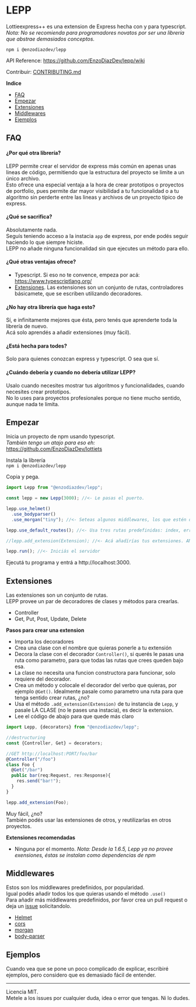 # LEPP
Lottieexpress++ es una extension de Express hecha con y para typescript.<br>
*Nota: No se recomienda para programadores novatos por ser una librería que abstrae demasiados conceptos.*

`npm i @enzodiazdev/lepp`

API Reference: https://github.com/EnzoDiazDev/lepp/wiki

Contribuir: [CONTRIBUTING.md](https://github.com/EnzoDiazDev/lepp/blob/master/CONTRIBUTING.md)

**Indice**
* [FAQ](#FAQ)
* [Empezar](#Empezar)
* [Extensiones](#Extensiones)
* [Middlewares](#Middlewares)
* [Ejemplos](#Ejemplos)

## FAQ
#### ¿Por qué otra librería?
LEPP permite crear el servidor de express más común en apenas unas lineas de código, permitiendo que la estructura del proyecto se limite a un único archivo. <br>
Esto ofrece una especial ventaja a la hora de crear prototipos o proyectos de portfolio, pues permite dar mayor visibilidad a tu funcionalidad o a tu algoritmo sin perderte entre las lineas y archivos de un proyecto típico de express. 

#### ¿Qué se sacrifica?
Absolutamente nada. <br> 
Seguís teniendo acceso a la instacia `app` de express, por ende podés seguir haciendo lo que siempre hiciste. <br>
LEPP no añade ninguna funcionalidad sin que ejecutes un método para ello.

#### ¿Qué otras ventajas ofrece?
* Typescript. Si eso no te convence, empeza por acá: https://www.typescriptlang.org/ <br>
* [Extensiones](#Extensiones). Las extensiones son un conjunto de rutas, controladores básicamete, que se escriben utilizando decoradores.

#### ¿No hay otra librería que haga esto? 
Sí, e infinitamente mejores que ésta, pero tenés que aprenderte toda la librería de nuevo.<br>
Acá solo aprendés a añadir extensiones (muy fácil).

#### ¿Está hecha para todes? 
Solo para quienes conozcan express y typescript. O sea que sí. 

#### ¿Cuándo debería y cuando no debería utilizar LEPP? 
Usalo cuando necesites mostrar tus algoritmos y funcionalidades, cuando necesites crear prototipos. <br>
No lo uses para proyectos profesionales porque no tiene mucho sentido, aunque nada te limita.

## Empezar
Inicia un proyecto de npm usando typescript. <br>
*También tengo un atajo para eso eh:* https://github.com/EnzoDiazDev/lottiets

Instala la librería<br>
`npm i @enzodiazdev/lepp`

Copia y pega.
```ts
import Lepp from "@enzodiazdev/lepp";

const lepp = new Lepp(3000); //<- Le pasas el puerto.

lepp.use_helmet()
  .use_bodyparser()
  .use_morgan("tiny"); //<- Seteas algunos middlewares, los que estén disponibles.

lepp.use_default_routes(); //<- Usa tres rutas predefinidas: index, error 404 y error 500.

//lepp.add_extension(Extension); //<- Acá añadírías tus extensiones. ANTES de iniciar el server, como siempre.

lepp.run(); //<- Iniciás el servidor 
```
Ejecutá tu programa y entrá a http://localhost:3000. 

## Extensiones
Las extensiones son un conjunto de rutas.<br>
LEPP provee un par de decoradores de clases y métodos para crearlas. <br>
 * Controller
 * Get, Put, Post, Update, Delete

**Pasos para crear una extension**
 * Importa los decoradores
 * Crea una clase con el nombre que quieras ponerle a tu extensión
 * Decora la clase con el decorador `Controller()`, si querés le pasas una ruta como parametro, para que todas las rutas que crees queden bajo esa.
 * La clase no necesita una funcion constructora para funcionar, solo requiere del decorador.
 * Crea un método y colocale el decorador del verbo que quieras, por ejemplo `@Get()`. Idealmente pasale como parametro una ruta para que tenga sentido crear rutas, ¿no? 
 * Usa el método `.add_extension(Extension)` de tu instancia de `Lepp`, y pasale LA CLASE (no le pases una instacia), es decir la extension. 
 * Lee el código de abajo para que quede más claro

```ts
import Lepp, {decorators} from "@enzodiazdev/lepp";

//destructuring
const {Controller, Get} = decorators;

//GET http://localhost:PORT/foo/bar
@Controller("/foo")
class Foo {
  @Get("/bar")
  public bar(req:Request, res:Response){
    res.send("bar!");
  }
}

lepp.add_extension(Foo);
```

Muy fácil, ¿no?<br>
También podés usar las extensiones de otros, y reutilizarlas en otros proyectos.

**Extensiones recomendadas**
 * Ninguna por el momento. 
*Nota: Desde la 1.6.5, Lepp ya no provee exensiones, éstas se instalan como dependencias de npm*


## Middlewares
Estos son los middlewares predefinidos, por popularidad. <br>
Igual podés añadir todos los que quieras usando el método `.use()`<br>
Para añadir más middlewares predefinidos, por favor crea un pull request o deja un [issue](https://github.com/EnzoDiazDev/lepp/issues) solicitandolo.
 * [Helmet](https://helmetjs.github.io/)
 * [cors](https://github.com/expressjs/cors)
 * [morgan](https://github.com/expressjs/morgan)
 * [body-parser](https://github.com/expressjs/body-parser)

## Ejemplos
Cuando vea que se pone un poco complicado de explicar, escribiré ejemplos, pero considero que es demasiado fácil de entender.

---
Licencia MIT. <br>
Metele a los issues por cualquier duda, idea o error que tengas. Ni lo dudes.<br>
